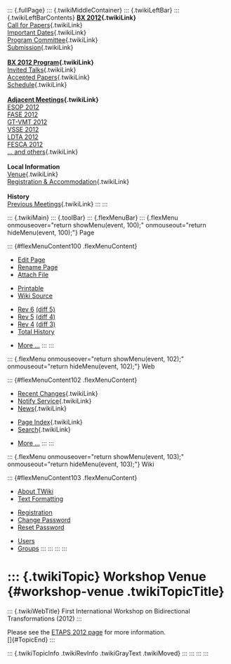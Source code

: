 ::: {.fullPage}
::: {.twikiMiddleContainer}
::: {.twikiLeftBar}
::: {.twikiLeftBarContents}
**[BX 2012](WebHome){.twikiLink}**\
[Call for Papers](CallForPapers){.twikiLink}\
[Important Dates](ImportantDates){.twikiLink}\
[Program Committee](ProgramCommittee){.twikiLink}\
[Submission](PaperSubmission){.twikiLink}\
\
**[BX 2012 Program](Program){.twikiLink}**\
[Invited Talks](InvitedTalks){.twikiLink}\
[Accepted Papers](AcceptedPapers){.twikiLink}\
[Schedule](Program){.twikiLink}\
\
**[Adjacent Meetings](AdjacentMeetings){.twikiLink}**\
[ESOP 2012](http://www2.in.tum.de/esop2012/)\
[FASE 2012](http://www.etaps.org/2012/fase)\
[GT-VMT 2012](http://www.cem.brighton.ac.uk/gt-vmt12/)\
[VSSE 2012](http://sysrun.haifa.il.ibm.com/hrl/vsse2012/)\
[LDTA 2012](http://ldta.info/)\
[FESCA 2012](http://fesca.ipd.kit.edu/fesca2012/)\
[\... and others](AdjacentMeetings){.twikiLink}\
\
**Local Information**\
[Venue](WorkshopVenue){.twikiLink}\
[Registration & Accommodation](RegistrationAndAccomodation){.twikiLink}\
\
**History**\
[Previous Meetings](PreviousMeetings){.twikiLink}
:::
:::

::: {.twikiMain}
::: {.toolBar}
::: {.flexMenuBar}
::: {.flexMenu onmouseover="return showMenu(event, 100);" onmouseout="return hideMenu(event, 100);"}
Page

::: {#flexMenuContent100 .flexMenuContent}
-   [Edit
    Page](http://www.program-transformation.org/edit/BX12/WorkshopVenue?t=1536827502)
-   [Rename
    Page](http://www.program-transformation.org/rename/BX12/WorkshopVenue)
-   [Attach
    File](http://www.program-transformation.org/attach/BX12/WorkshopVenue)

<!-- -->

-   [Printable](http://www.program-transformation.org/view/BX12/WorkshopVenue?skin=print.pattern)
-   [Wiki
    Source](http://www.program-transformation.org/view/BX12/WorkshopVenue?skin=text&raw=on&contenttype=text/plain)

<!-- -->

-   [Rev
    6](http://www.program-transformation.org/view/BX12/WorkshopVenue?rev=1.6)
    [(diff 5)](http://www.program-transformation.org/rdiff/BX12/WorkshopVenue?rev1=1.6&rev2=1.5)
-   [Rev
    5](http://www.program-transformation.org/view/BX12/WorkshopVenue?rev=1.5)
    [(diff 4)](http://www.program-transformation.org/rdiff/BX12/WorkshopVenue?rev1=1.5&rev2=1.4)
-   [Rev
    4](http://www.program-transformation.org/view/BX12/WorkshopVenue?rev=1.4)
    [(diff 3)](http://www.program-transformation.org/rdiff/BX12/WorkshopVenue?rev1=1.4&rev2=1.3)
-   [Total
    History](http://www.program-transformation.org/rdiff/BX12/WorkshopVenue)

<!-- -->

-   [More
    \...](http://www.program-transformation.org/oops/BX12/WorkshopVenue?template=oopsmore&param1=1.6&param2=1.6)
:::
:::

::: {.flexMenu onmouseover="return showMenu(event, 102);" onmouseout="return hideMenu(event, 102);"}
Web

::: {#flexMenuContent102 .flexMenuContent}
-   [Recent Changes](WebChanges){.twikiLink}
-   [Notify Service](WebNotify){.twikiLink}
-   [News](WebNews){.twikiLink}

<!-- -->

-   [Page Index](WebIndex){.twikiLink}
-   [Search](WebSearch){.twikiLink}

<!-- -->

-   [More
    \...](http://www.program-transformation.org/oops/BX12/WorkshopVenue?template=oopsmore&param1=1.6&param2=1.6)
:::
:::

::: {.flexMenu onmouseover="return showMenu(event, 103);" onmouseout="return hideMenu(event, 103);"}
Wiki

::: {#flexMenuContent103 .flexMenuContent}
-   [About
    TWiki](http://www.program-transformation.org/view/TWiki/WebHome)
-   [Text
    Formatting](http://www.program-transformation.org/view/TWiki/TextFormattingRules)

<!-- -->

-   [Registration](http://www.program-transformation.org/view/TWiki/TWikiRegistration)
-   [Change
    Password](http://www.program-transformation.org/view/TWiki/ChangePassword)
-   [Reset
    Password](http://www.program-transformation.org/view/TWiki/ResetPassword)

<!-- -->

-   [Users](http://www.program-transformation.org/view/Main/TWikiUsers)
-   [Groups](http://www.program-transformation.org/view/Main/TWikiGroups)
:::
:::
:::
:::

::: {.twikiTopic}
Workshop Venue {#workshop-venue .twikiTopicTitle}
==============

::: {.twikiWebTitle}
First International Workshop on Bidirectional Transformations (2012)
:::

Please see the [ETAPS 2012 page](http://www.etaps.org/2012) for more
information.\
[]{#TopicEnd}
:::

::: {.twikiTopicInfo .twikiRevInfo .twikiGrayText .twikiMoved}
:::
:::
:::
:::
